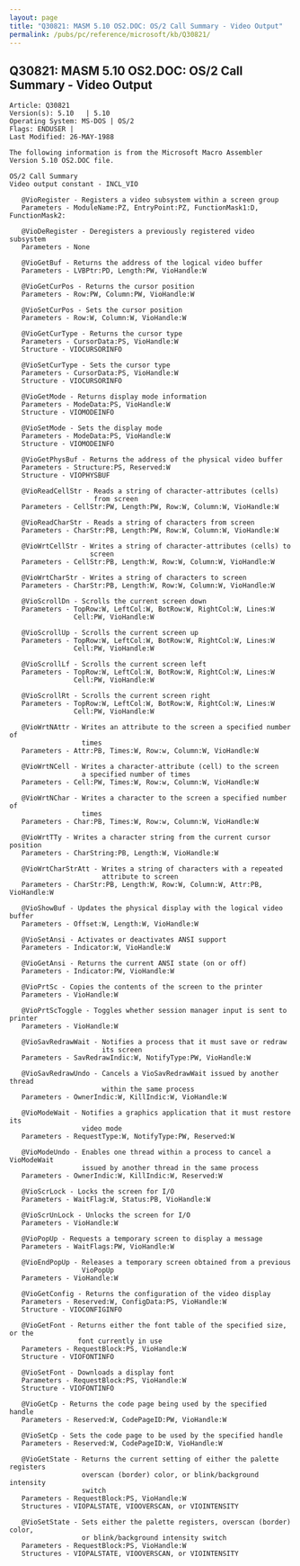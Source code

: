 ```yaml
---
layout: page
title: "Q30821: MASM 5.10 OS2.DOC: OS/2 Call Summary - Video Output"
permalink: /pubs/pc/reference/microsoft/kb/Q30821/
---
```


## Q30821: MASM 5.10 OS2.DOC: OS/2 Call Summary - Video Output

	Article: Q30821
	Version(s): 5.10   | 5.10
	Operating System: MS-DOS | OS/2
	Flags: ENDUSER |
	Last Modified: 26-MAY-1988
	
	The following information is from the Microsoft Macro Assembler
	Version 5.10 OS2.DOC file.
	
	OS/2 Call Summary
	Video output constant - INCL_VIO
	
	   @VioRegister - Registers a video subsystem within a screen group
	   Parameters - ModuleName:PZ, EntryPoint:PZ, FunctionMask1:D, FunctionMask2:
	
	   @VioDeRegister - Deregisters a previously registered video subsystem
	   Parameters - None
	
	   @VioGetBuf - Returns the address of the logical video buffer
	   Parameters - LVBPtr:PD, Length:PW, VioHandle:W
	
	   @VioGetCurPos - Returns the cursor position
	   Parameters - Row:PW, Column:PW, VioHandle:W
	
	   @VioSetCurPos - Sets the cursor position
	   Parameters - Row:W, Column:W, VioHandle:W
	
	   @VioGetCurType - Returns the cursor type
	   Parameters - CursorData:PS, VioHandle:W
	   Structure - VIOCURSORINFO
	
	   @VioSetCurType - Sets the cursor type
	   Parameters - CursorData:PS, VioHandle:W
	   Structure - VIOCURSORINFO
	
	   @VioGetMode - Returns display mode information
	   Parameters - ModeData:PS, VioHandle:W
	   Structure - VIOMODEINFO
	
	   @VioSetMode - Sets the display mode
	   Parameters - ModeData:PS, VioHandle:W
	   Structure - VIOMODEINFO
	
	   @VioGetPhysBuf - Returns the address of the physical video buffer
	   Parameters - Structure:PS, Reserved:W
	   Structure - VIOPHYSBUF
	
	   @VioReadCellStr - Reads a string of character-attributes (cells)
	                     from screen
	   Parameters - CellStr:PW, Length:PW, Row:W, Column:W, VioHandle:W
	
	   @VioReadCharStr - Reads a string of characters from screen
	   Parameters - CharStr:PB, Length:PW, Row:W, Column:W, VioHandle:W
	
	   @VioWrtCellStr - Writes a string of character-attributes (cells) to
	                    screen
	   Parameters - CellStr:PB, Length:W, Row:W, Column:W, VioHandle:W
	
	   @VioWrtCharStr - Writes a string of characters to screen
	   Parameters - CharStr:PB, Length:W, Row:W, Column:W, VioHandle:W
	
	   @VioScrollDn - Scrolls the current screen down
	   Parameters - TopRow:W, LeftCol:W, BotRow:W, RightCol:W, Lines:W
	                Cell:PW, VioHandle:W
	
	   @VioScrollUp - Scrolls the current screen up
	   Parameters - TopRow:W, LeftCol:W, BotRow:W, RightCol:W, Lines:W
	                Cell:PW, VioHandle:W
	
	   @VioScrollLf - Scrolls the current screen left
	   Parameters - TopRow:W, LeftCol:W, BotRow:W, RightCol:W, Lines:W
	                Cell:PW, VioHandle:W
	
	   @VioScrollRt - Scrolls the current screen right
	   Parameters - TopRow:W, LeftCol:W, BotRow:W, RightCol:W, Lines:W
	                Cell:PW, VioHandle:W
	
	   @VioWrtNAttr - Writes an attribute to the screen a specified number of
	                  times
	   Parameters - Attr:PB, Times:W, Row:w, Column:W, VioHandle:W
	
	   @VioWrtNCell - Writes a character-attribute (cell) to the screen
	                  a specified number of times
	   Parameters - Cell:PW, Times:W, Row:w, Column:W, VioHandle:W
	
	   @VioWrtNChar - Writes a character to the screen a specified number of
	                  times
	   Parameters - Char:PB, Times:W, Row:w, Column:W, VioHandle:W
	
	   @VioWrtTTy - Writes a character string from the current cursor position
	   Parameters - CharString:PB, Length:W, VioHandle:W
	
	   @VioWrtCharStrAtt - Writes a string of characters with a repeated
	                       attribute to screen
	   Parameters - CharStr:PB, Length:W, Row:W, Column:W, Attr:PB, VioHandle:W
	
	   @VioShowBuf - Updates the physical display with the logical video buffer
	   Parameters - Offset:W, Length:W, VioHandle:W
	
	   @VioSetAnsi - Activates or deactivates ANSI support
	   Parameters - Indicator:W, VioHandle:W
	
	   @VioGetAnsi - Returns the current ANSI state (on or off)
	   Parameters - Indicator:PW, VioHandle:W
	
	   @VioPrtSc - Copies the contents of the screen to the printer
	   Parameters - VioHandle:W
	
	   @VioPrtScToggle - Toggles whether session manager input is sent to printer
	   Parameters - VioHandle:W
	
	   @VioSavRedrawWait - Notifies a process that it must save or redraw
	                       its screen
	   Parameters - SavRedrawIndic:W, NotifyType:PW, VioHandle:W
	
	   @VioSavRedrawUndo - Cancels a VioSavRedrawWait issued by another thread
	                       within the same process
	   Parameters - OwnerIndic:W, KillIndic:W, VioHandle:W
	
	   @VioModeWait - Notifies a graphics application that it must restore its
	                  video mode
	   Parameters - RequestType:W, NotifyType:PW, Reserved:W
	
	   @VioModeUndo - Enables one thread within a process to cancel a VioModeWait
	                  issued by another thread in the same process
	   Parameters - OwnerIndic:W, KillIndic:W, Reserved:W
	
	   @VioScrLock - Locks the screen for I/O
	   Parameters - WaitFlag:W, Status:PB, VioHandle:W
	
	   @VioScrUnLock - Unlocks the screen for I/O
	   Parameters - VioHandle:W
	
	   @VioPopUp - Requests a temporary screen to display a message
	   Parameters - WaitFlags:PW, VioHandle:W
	
	   @VioEndPopUp - Releases a temporary screen obtained from a previous
	                  VioPopUp
	   Parameters - VioHandle:W
	
	   @VioGetConfig - Returns the configuration of the video display
	   Parameters - Reserved:W, ConfigData:PS, VioHandle:W
	   Structure - VIOCONFIGINFO
	
	   @VioGetFont - Returns either the font table of the specified size, or the
	                 font currently in use
	   Parameters - RequestBlock:PS, VioHandle:W
	   Structure - VIOFONTINFO
	
	   @VioSetFont - Downloads a display font
	   Parameters - RequestBlock:PS, VioHandle:W
	   Structure - VIOFONTINFO
	
	   @VioGetCp - Returns the code page being used by the specified handle
	   Parameters - Reserved:W, CodePageID:PW, VioHandle:W
	
	   @VioSetCp - Sets the code page to be used by the specified handle
	   Parameters - Reserved:W, CodePageID:W, VioHandle:W
	
	   @VioGetState - Returns the current setting of either the palette registers
	                  overscan (border) color, or blink/background intensity
	                  switch
	   Parameters - RequestBlock:PS, VioHandle:W
	   Structures - VIOPALSTATE, VIOOVERSCAN, or VIOINTENSITY
	
	   @VioSetState - Sets either the palette registers, overscan (border) color,
	                  or blink/background intensity switch
	   Parameters - RequestBlock:PS, VioHandle:W
	   Structures - VIOPALSTATE, VIOOVERSCAN, or VIOINTENSITY
